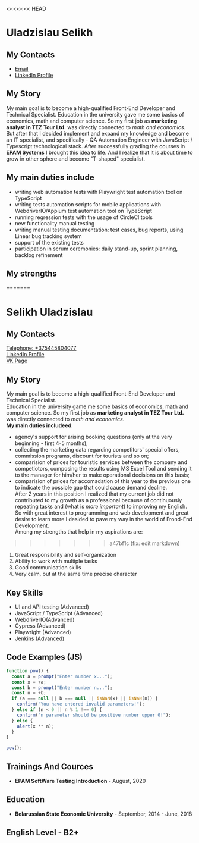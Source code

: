 <<<<<<< HEAD
# Uladzislau Selikh

## My Contacts

- [Email](mailto:vladikh2405@gmail.com)
- [LinkedIn Profile](https://www.linkedin.com/in/selikh-vlad/)

## My Story

My main goal is to become a high-qualified Front-End Developer and Technical Specialist.
Education in the university gave me some basics of economics, math and computer science. So my first job as **marketing analyst in TEZ Tour Ltd.** was directly connected to _math and economics_.
But after that I decided implement and expand my knowledge and become an IT specialist, and specifically - QA Automation Engineer with JavaScript / Typescript technological stack. After successfully grading the courses in **EPAM Systems** I brought this idea to life.
And I realize that it is about time to grow in other sphere and become "T-shaped" specialist.

## My main duties include

- writing web automation tests with Playwright test automation tool on TypeScript
- writing tests automation scripts for mobile applications with WebdriverIO/Appium test automation tool on TypeScript
- running regression tests with the usage of CircleCI tools
- new functionality manual testing
- writing manual testing documentation: test cases, bug reports, using Linear bug tracking system
- support of the existing tests
- participation in scrum ceremonies: daily stand-up, sprint planning, backlog refinement

## My strengths

=======
# Selikh Uladzislau<br>
## My Contacts<br/>
[Telephone: +375445804077](tel:+375445804077)<br/>
[LinkedIn Profile](https://www.linkedin.com/in/selikh-vlad/)<br/>
[VK Page](https://vk.com/id205332073)<br/>
## My Story<br/>
My main goal is to become a high-qualified Front-End Developer and Technical Specialist.<br/>
Education in the university game me some basics of economics, math and computer science. So my first job as **marketing analyst in TEZ Tour Ltd.** was directly connected to _math and economics_.<br/>
**My main duties includeed**:
* agency's support for arising booking questions (only at the very beginning - first 4-5 months);
* collecting the marketing data regarding competitors' special offers, commission programs, discount for tourists and so on;
* comparision of prices for touristic services between the company and competiotors, composing the results using MS Excel Tool and sending it to the manager for him/her to make operational decisions on this basis;
* comparision of prices for accomadation of this year to the previous one to indicate the possible gap that could cause demand decline.<br>
After 2 years in this position I realized that my current job did not contributed to my growth as a professional because of continuously repeating tasks and (what is _more important_) to improving my English.<br/>
So with great interest to programming and web development and great desire to learn more I desided to pave my way in the world of Frond-End Development.<br/>
Among my strengths that help in my aspirations are:
>>>>>>> a47bf1c (fix: edit markdown)
1. Great responsibility and self-organization
2. Ability to work with multiple tasks
3. Good communication skills
4. Very calm, but at the same time precise character

## Key Skills

- UI and API testing (Advanced)
- JavaScript / TypeScript (Advanced)
- WebdriverIO(Advanced)
- Cypress (Advanced)
- Playwright (Advanced)
- Jenkins (Advanced)

## Code Examples (JS)

```javascript
function pow() {
  const a = prompt("Enter number x...");
  const x = +a;
  const b = prompt("Enter number n...");
  const n = +b;
  if (a === null || b === null || isNaN(x) || isNaN(n)) {
    confirm("You have entered invalid parameters!");
  } else if (n < 0 || n % 1 !== 0) {
    confirm("n parameter should be positive number upper 0!");
  } else {
    alert(x ** n);
  }
}

pow();
```

## Trainings And Cources

- **EPAM SoftWare Testing Introduction** - August, 2020

## Education

- **Belarussian State Economic University** - September, 2014 - June, 2018

## English Level - B2+
